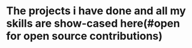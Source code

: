 # The projects i have done and all my skills are show-cased here(#open for open source contributions)
